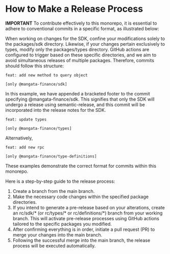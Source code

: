 # How to Make a Release Process

**IMPORTANT**
To contribute effectively to this monorepo, it is essential to adhere to conventional commits in a specific format, 
as illustrated below:

When working on changes for the SDK, confine your modifications solely to the packages/sdk directory. 
Likewise, if your changes pertain exclusively to types, modify only the packages/types directory. 
GitHub actions are configured to trigger based on these specific directories, 
and we aim to avoid simultaneous releases of multiple packages. 
Therefore, commits should follow this structure:
```shell
feat: add new method to query object

[only @mangata-finance/sdk]
```
In this example, we have appended a bracketed footer to the commit specifying @mangata-finance/sdk. 
This signifies that only the SDK will undergo a release using semantic-release, 
and this commit will be incorporated into the release notes for the SDK.

```shell
feat: update types

[only @mangata-finance/types]
```
Alternatively,
```shell
feat: add new rpc

[only @mangata-finance/type-definitions]
```

These examples demonstrate the correct format for commits within this monorepo.

Here is a step-by-step guide to the release process:

1. Create a branch from the main branch.
2. Make the necessary code changes within the specified package directories.
3. If you intend to generate a pre-release based on your alterations, create an rc/sdk/* (or rc/types/* or rc/definitions/*) branch from your working branch. This will activate pre-release processes using GitHub actions tailored to the specific packages you modified.
4. After confirming everything is in order, initiate a pull request (PR) to merge your changes into the main branch.
5. Following the successful merge into the main branch, the release process will be executed automatically.
